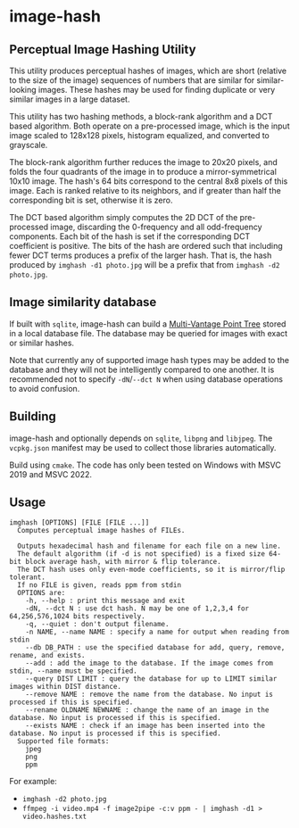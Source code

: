 # image-hash
## Perceptual Image Hashing Utility

This utility produces perceptual hashes of images, which are short (relative to the size of the image) sequences of numbers that are similar for similar-looking images. These hashes may be used for finding duplicate or very similar images in a large dataset.

This utility has two hashing methods, a block-rank algorithm and a DCT based algorithm. Both operate on a pre-processed image, which is the input image scaled to 128x128 pixels, histogram equalized, and converted to grayscale.

The block-rank algorithm further reduces the image to 20x20 pixels, and folds the four quadrants of the image in to produce a mirror-symmetrical 10x10 image. The hash's 64 bits correspond to the central 8x8 pixels of this image. Each is ranked relative to its neighbors, and if greater than half the corresponding bit is set, otherwise it is zero.

The DCT based algorithm simply computes the 2D DCT of the pre-processed image, discarding the 0-frequency and all odd-frequency components. Each bit of the hash is set if the corresponding DCT coefficient is positive. The bits of the hash are ordered such that including fewer DCT terms produces a prefix of the larger hash. That is, the hash produced by `imghash -d1 photo.jpg` will be a prefix that from `imghash -d2 photo.jpg`.

## Image similarity database

If built with `sqlite`, image-hash can build a [Multi-Vantage Point Tree](https://en.wikipedia.org/wiki/Vantage-point_tree) stored in a local database file. The database may be queried for images with exact or similar hashes.

Note that currently any of supported image hash types may be added to the database and they will not be intelligently compared to one another. It is recommended not to specify `-dN`/`--dct N` when using database operations to avoid confusion.

## Building
image-hash and optionally depends on `sqlite`, `libpng` and `libjpeg`. The `vcpkg.json` manifest may be used to collect those libraries automatically.

Build using `cmake`. The code has only been tested on Windows with MSVC 2019 and MSVC 2022.

## Usage
```
imghash [OPTIONS] [FILE [FILE ...]]
  Computes perceptual image hashes of FILEs.

  Outputs hexadecimal hash and filename for each file on a new line.
  The default algorithm (if -d is not specified) is a fixed size 64-bit block average hash, with mirror & flip tolerance.
  The DCT hash uses only even-mode coefficients, so it is mirror/flip tolerant.
  If no FILE is given, reads ppm from stdin
  OPTIONS are:
    -h, --help : print this message and exit
    -dN, --dct N : use dct hash. N may be one of 1,2,3,4 for 64,256,576,1024 bits respectively.
    -q, --quiet : don't output filename.
    -n NAME, --name NAME : specify a name for output when reading from stdin
    --db DB_PATH : use the specified database for add, query, remove, rename, and exists.
    --add : add the image to the database. If the image comes from stdin, --name must be specified.
    --query DIST LIMIT : query the database for up to LIMIT similar images within DIST distance.
    --remove NAME : remove the name from the database. No input is processed if this is specified.
    --rename OLDNAME NEWNAME : change the name of an image in the database. No input is processed if this is specified.
    --exists NAME : check if an image has been inserted into the database. No input is processed if this is specified.
  Supported file formats: 
    jpeg
    png
    ppm

```
For example:
 - `imghash -d2 photo.jpg`
 - `ffmpeg -i video.mp4 -f image2pipe -c:v ppm - | imghash -d1 > video.hashes.txt`
